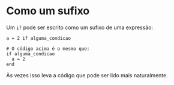 # Como um sufixo

Um `if` pode ser escrito como um sufixo de uma expressão:

```crystal
a = 2 if alguma_condicao

# O código acima é o mesmo que:
if alguma_condicao
  a = 2
end
```

Às vezes isso leva a código que pode ser lido mais naturalmente.
